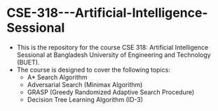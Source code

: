 # CSE-318---Artificial-Intelligence-Sessional

- This is the repository for the course CSE 318: Artificial Intelligence Sessional at Bangladesh University of Engineering and Technology (BUET). 
- The course is designed to cover the following topics:
    - A* Search Algorithm
    - Adversarial Search (Minimax Algorithm)
    - GRASP (Greedy Randomized Adaptive Search Procedure)
    - Decision Tree Learning Algorithm (ID-3)
